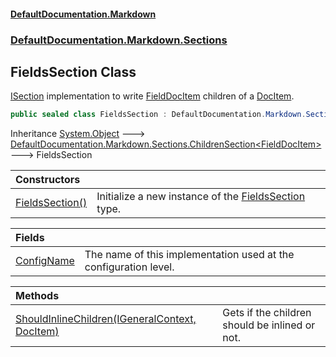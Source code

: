 #### [DefaultDocumentation\.Markdown](../../../../index.md 'index')
### [DefaultDocumentation\.Markdown\.Sections](../../../../index.md#DefaultDocumentation.Markdown.Sections 'DefaultDocumentation\.Markdown\.Sections')

## FieldsSection Class

[ISection](https://github.com/Doraku/DefaultDocumentation/blob/master/documentation/api/DefaultDocumentation/Api/ISection/index.md 'DefaultDocumentation\.Api\.ISection') implementation to write [FieldDocItem](https://github.com/Doraku/DefaultDocumentation/blob/master/documentation/api/DefaultDocumentation/Models/Members/FieldDocItem/index.md 'DefaultDocumentation\.Models\.Members\.FieldDocItem') children of a [DocItem](https://github.com/Doraku/DefaultDocumentation/blob/master/documentation/api/DefaultDocumentation/Models/DocItem/index.md 'DefaultDocumentation\.Models\.DocItem')\.

```csharp
public sealed class FieldsSection : DefaultDocumentation.Markdown.Sections.ChildrenSection<DefaultDocumentation.Models.Members.FieldDocItem>
```

Inheritance [System\.Object](https://docs.microsoft.com/en-us/dotnet/api/System.Object 'System\.Object') &#129106; [DefaultDocumentation\.Markdown\.Sections\.ChildrenSection&lt;](../ChildrenSection_T_/index.md 'DefaultDocumentation\.Markdown\.Sections\.ChildrenSection\<T\>')[FieldDocItem](https://github.com/Doraku/DefaultDocumentation/blob/master/documentation/api/DefaultDocumentation/Models/Members/FieldDocItem/index.md 'DefaultDocumentation\.Models\.Members\.FieldDocItem')[&gt;](../ChildrenSection_T_/index.md 'DefaultDocumentation\.Markdown\.Sections\.ChildrenSection\<T\>') &#129106; FieldsSection

| Constructors | |
| :--- | :--- |
| [FieldsSection\(\)](FieldsSection().md 'DefaultDocumentation\.Markdown\.Sections\.FieldsSection\.FieldsSection\(\)') | Initialize a new instance of the [FieldsSection](DefaultDocumentation/Markdown/Sections/FieldsSection/index.md 'DefaultDocumentation\.Markdown\.Sections\.FieldsSection') type\. |

| Fields | |
| :--- | :--- |
| [ConfigName](ConfigName.md 'DefaultDocumentation\.Markdown\.Sections\.FieldsSection\.ConfigName') | The name of this implementation used at the configuration level\. |

| Methods | |
| :--- | :--- |
| [ShouldInlineChildren\(IGeneralContext, DocItem\)](ShouldInlineChildren(IGeneralContext,DocItem).md 'DefaultDocumentation\.Markdown\.Sections\.FieldsSection\.ShouldInlineChildren\(DefaultDocumentation\.IGeneralContext, DefaultDocumentation\.Models\.DocItem\)') | Gets if the children should be inlined or not\. |
